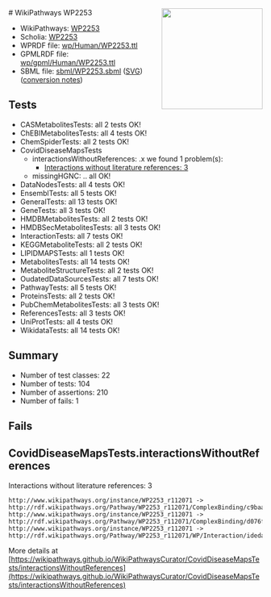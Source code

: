 <img style="float: right; width: 200px" src="../logo.png" />
# WikiPathways WP2253

* WikiPathways: [WP2253](https://identifiers.org/wikipathways:WP2253)
* Scholia: [WP2253](https://scholia.toolforge.org/wikipathways/WP2253)
* WPRDF file: [wp/Human/WP2253.ttl](../wp/Human/WP2253.ttl)
* GPMLRDF file: [wp/gpml/Human/WP2253.ttl](../wp/gpml/Human/WP2253.ttl)
* SBML file: [sbml/WP2253.sbml](../sbml/WP2253.sbml) ([SVG](../sbml/WP2253.svg)) ([conversion notes](../sbml/WP2253.txt))

## Tests
* CASMetabolitesTests: all 2 tests OK!
* ChEBIMetabolitesTests: all 4 tests OK!
* ChemSpiderTests: all 2 tests OK!
* CovidDiseaseMapsTests
    * interactionsWithoutReferences: .x we found 1 problem(s):
        * [Interactions without literature references: 3](#2e295931)
    * missingHGNC: .. all OK!
* DataNodesTests: all 4 tests OK!
* EnsemblTests: all 5 tests OK!
* GeneralTests: all 13 tests OK!
* GeneTests: all 3 tests OK!
* HMDBMetabolitesTests: all 2 tests OK!
* HMDBSecMetabolitesTests: all 3 tests OK!
* InteractionTests: all 7 tests OK!
* KEGGMetaboliteTests: all 2 tests OK!
* LIPIDMAPSTests: all 1 tests OK!
* MetabolitesTests: all 14 tests OK!
* MetaboliteStructureTests: all 2 tests OK!
* OudatedDataSourcesTests: all 7 tests OK!
* PathwayTests: all 5 tests OK!
* ProteinsTests: all 2 tests OK!
* PubChemMetabolitesTests: all 3 tests OK!
* ReferencesTests: all 3 tests OK!
* UniProtTests: all 4 tests OK!
* WikidataTests: all 14 tests OK!


## Summary

* Number of test classes: 22
* Number of tests: 104
* Number of assertions: 210
* Number of fails: 1

## Fails

<a name="2e295931" />

## CovidDiseaseMapsTests.interactionsWithoutReferences

Interactions without literature references: 3
```
http://www.wikipathways.org/instance/WP2253_r112071 -> http://rdf.wikipathways.org/Pathway/WP2253_r112071/ComplexBinding/c9baa
http://www.wikipathways.org/instance/WP2253_r112071 -> http://rdf.wikipathways.org/Pathway/WP2253_r112071/ComplexBinding/d076f
http://www.wikipathways.org/instance/WP2253_r112071 -> http://rdf.wikipathways.org/Pathway/WP2253_r112071/WP/Interaction/idedaaa89d
```

More details at [https://wikipathways.github.io/WikiPathwaysCurator/CovidDiseaseMapsTests/interactionsWithoutReferences](https://wikipathways.github.io/WikiPathwaysCurator/CovidDiseaseMapsTests/interactionsWithoutReferences)

